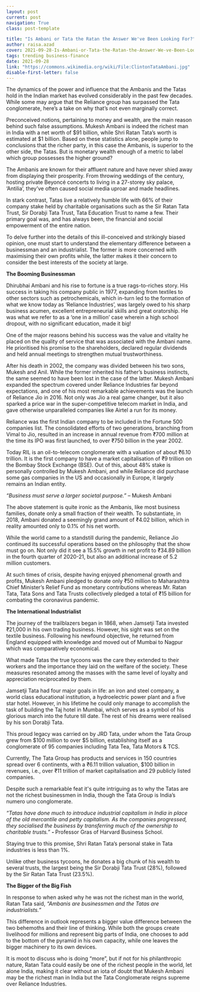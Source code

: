 ```yaml
---
layout: post
current: post
navigation: True
class: post-template

title: "Is Ambani or Tata the Ratan the Answer We've Been Looking For?"
author: raisa.azad
cover: 2021-09-28-Is-Ambani-or-Tata-the-Ratan-the-Answer-We-ve-Been-Looking-For-ClintonTataAmbani.jpg
tags: trending business-finance
date: 2021-09-28
link: "https://commons.wikimedia.org/wiki/File:ClintonTataAmbani.jpg"
disable-first-letter: false
---
```

<p>The dynamics of the power and influence that the Ambanis and the Tatas hold in the Indian market has evolved considerably in the past few decades. While some may argue that the Reliance group has surpassed the Tata conglomerate, here’s a take on why that’s not even marginally correct.</p><p>Preconceived notions, pertaining to money and wealth, are the main reason behind such false assumptions. Mukesh Ambani is indeed the richest man in India with a net worth of $91 billion, while Shri Ratan Tata’s worth is estimated at $1 billion. Based on these statistics alone, people jump to conclusions that the richer party, in this case the Ambanis, is superior to the other side, the Tatas. But is monetary wealth enough of a metric to label which group possesses the higher ground?</p><p>The Ambanis are known for their affluent nature and have never shied away from displaying their prosperity. From throwing weddings of the century, hosting private Beyoncé concerts to living in a 27-storey sky palace, ‘Antilia’, they’ve often caused social media uproar and made headlines.&nbsp;</p><p>In stark contrast, Tatas live a relatively humble life with 66% of their company stake held by charitable organisations such as the Sir Ratan Tata Trust, Sir Dorabji Tata Trust, Tata Education Trust to name a few. Their primary goal was, and has always been, the financial and social empowerment of the entire nation.</p><p>To delve further into the details of this ill-conceived and strikingly biased opinion, one must start to understand the elementary difference between a businessman and an industrialist. The former is more concerned with maximising their own profits while, the latter makes it their concern to consider the best interests of the society at large.</p><p><strong >The Booming Businessman</strong></p><p>Dhirubhai Ambani and his rise to fortune is a true rags-to-riches story. His success in taking his company public in 1977, expanding from textiles to other sectors such as petrochemicals, which in-turn led to the formation of what we know today as ‘Reliance Industries’, was largely owed to his sharp business acumen, excellent entrepreneurial skills and great oratorship. He was what we refer to as a ‘one in a million’ case wherein a high school dropout, with no significant education, made it big!&nbsp;</p><p>One of the major reasons behind his success was the value and vitality he placed on the quality of service that was associated with the Ambani name. He prioritised his promise to the shareholders, declared regular dividends and held annual meetings to strengthen mutual trustworthiness.&nbsp;&nbsp;</p><p>After his death in 2002, the company was divided between his two sons, Mukesh and Anil. While the former inherited his father’s business instincts, the same seemed to have been lost in the case of the latter. Mukesh Ambani expanded the spectrum covered under Reliance Industries far beyond expectations, and one of his most remarkable achievements was the launch of Reliance Jio in 2016. Not only was Jio a real game changer, but it also sparked a price war in the super-competitive telecom market in India, and gave otherwise unparalleled companies like Airtel a run for its money.</p><p>Reliance was the first Indian company to be included in the Fortune 500 companies list. The consolidated efforts of two generations, branching from Vimal to Jio, resulted in an increase in annual revenue from ₹700 million at the time its IPO was first launched, to over ₹750 billion in the year 2002.&nbsp;</p><p>Today RIL is an oil-to-telecom conglomerate with a valuation of about ₹6.10 trillion. It is the first company to have a market capitalisation of ₹9 trillion on the Bombay Stock Exchange (BSE). Out of this, about 48% stake is personally controlled by Mukesh Ambani, and while Reliance did purchase some gas companies in the US and occasionally in Europe, it largely remains an Indian entity.</p><p><em >“Business must serve a larger societal purpose.” – </em>Mukesh Ambani</p><p>The above statement is quite ironic as the Ambanis, like most business families, donate only a small fraction of their wealth. To substantiate, in 2018, Ambani donated a seemingly grand amount of ₹4.02 billion, which in reality amounted only to 0.1% of his net worth.&nbsp;</p><p>While the world came to a standstill during the pandemic, Reliance Jio continued its successful operations based on the philosophy that the show must go on. Not only did it see a 15.5% growth in net profit to ₹34.89 billion in the fourth quarter of 2020-21, but also an additional increase of 5.2 million customers.</p><p>At such times of crisis, despite having enjoyed phenomenal growth and profits, Mukesh Ambani pledged to donate only ₹50 million to Maharashtra Chief Minister’s Relief Fund as monetary contributions whereas Mr. Ratan Tata, Tata Sons and Tata Trusts collectively pledged a total of ₹15 billion for combating the coronavirus pandemic.</p><p><strong >The International Industrialist</strong>&nbsp;</p><p>The journey of the trailblazers began in 1868, when Jamsetji Tata invested ₹21,000 in his own trading business. However, his sight was set on the textile business. Following his newfound objective, he returned from England equipped with knowledge and moved out of Mumbai to Nagpur which was comparatively economical.&nbsp;</p><p>What made Tatas the true tycoons was the care they extended to their workers and the importance they laid on the welfare of the society. These measures resonated among the masses with the same level of loyalty and appreciation reciprocated by them.</p><p>Jamsetji Tata had four major goals in life: an iron and steel company, a world class educational institution, a hydroelectric power plant and a five star hotel. However, in his lifetime he could only manage to accomplish the task of building the Taj hotel in Mumbai, which serves as a symbol of his glorious march into the future till date. The rest of his dreams were realised by his son Dorabji Tata.&nbsp;</p><p>This proud legacy was carried on by JRD Tata, under whom the Tata Group grew from $100 million to over $5 billion, establishing itself as a conglomerate of 95 companies including Tata Tea, Tata Motors &amp; TCS.&nbsp;</p><p>Currently, The Tata Group has products and services in 150 countries spread over 6 continents, with a ₹6.11 trillion valuation, $100 billion in revenues, i.e., over ₹11 trillion of market capitalisation and 29 publicly listed companies.</p><p>Despite such a remarkable feat it's quite intriguing as to why the Tatas are not the richest businessmen in India, though the Tata Group is India’s numero uno conglomerate.&nbsp;</p><p><em >“Tatas have done much to introduce industrial capitalism in India in place of the old mercantile and petty capitalism. As the companies progressed, they socialised the business by transferring much of the ownership to charitable trusts.” </em><strong ><em>- </em></strong>Professor Gras of Harvard Business School.</p><p>Staying true to this promise, Shri Ratan Tata’s personal stake in Tata industries is less than 1%.&nbsp;</p><p>Unlike other business tycoons, he donates a big chunk of his wealth to several trusts, the largest being the Sir Dorabji Tata Trust (28%), followed by the Sir Ratan Tata Trust (23.5%).</p><p><strong >The Bigger of the Big Fish</strong></p><p>In response to when asked why he was not the richest man in the world, Ratan Tata said, <em >“Ambanis are businessmen and the Tatas are industrialists.”</em></p><p>This difference in outlook represents a bigger value difference between the two behemoths and their line of thinking. While both the groups create livelihood for millions and represent big parts of India, one chooses to add to the bottom of the pyramid in his own capacity, while one leaves the bigger machinery to its own devices.&nbsp;&nbsp;</p><p>It is moot to discuss who is doing “more”, but if not for his philanthropic nature, Ratan Tata could easily be one of the richest people in the world, let alone India, making it clear without an iota of doubt that Mukesh Ambani may be the richest man in India but the Tata Conglomerate reigns supreme over Reliance Industries.</p>